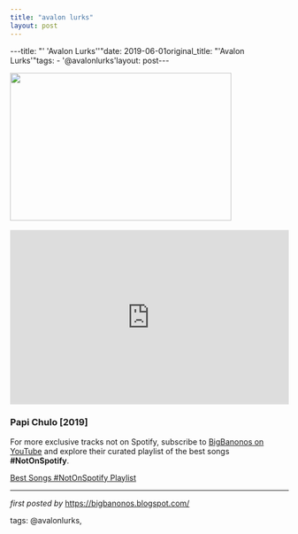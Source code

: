 ```yaml
---
title: "avalon lurks"
layout: post
---
```

---title: "' 'Avalon Lurks''"date: 2019-06-01original_title: "'Avalon Lurks'"tags:  - '@avalonlurks'layout: post---<div class="separator" ><a href="https://images.squarespace-cdn.com/content/v1/56c346b607eaa09d9189a870/1559172859895-ZYSVWD2H7UL08I4ZH9TF/ke17ZwdGBToddI8pDm48kB6N0s8PWtX2k_eW8krg04V7gQa3H78H3Y0txjaiv_0fDoOvxcdMmMKkDsyUqMSsMWxHk725yiiHCCLfrh8O1z5QPOohDIaIeljMHgDF5CVlOqpeNLcJ80NK65_fV7S1URWK2DJDpV27WG7FD5VZsfFVodF6E_6KI51EW1dNf095hdyjf10zfCEVHp52s13p8g/Flaunt+Magazine+-+Avalon+Lurks-2.jpeg" imageanchor="1"><img border="0" src="https://images.squarespace-cdn.com/content/v1/56c346b607eaa09d9189a870/1559172859895-ZYSVWD2H7UL08I4ZH9TF/ke17ZwdGBToddI8pDm48kB6N0s8PWtX2k_eW8krg04V7gQa3H78H3Y0txjaiv_0fDoOvxcdMmMKkDsyUqMSsMWxHk725yiiHCCLfrh8O1z5QPOohDIaIeljMHgDF5CVlOqpeNLcJ80NK65_fV7S1URWK2DJDpV27WG7FD5VZsfFVodF6E_6KI51EW1dNf095hdyjf10zfCEVHp52s13p8g/Flaunt+Magazine+-+Avalon+Lurks-2.jpeg" width="400" height="267" data-original-width="800" data-original-height="534" /></a></div><br /><iframe width="100%" height="315" src="https://www.youtube.com/embed/videoseries?list=PLtuNtuTatqI09qa-7te1jImK3m5VXvPhz" frameborder="0" allow="accelerometer; autoplay; encrypted-media; gyroscope; picture-in-picture" allowfullscreen></iframe><br /><h3>Papi Chulo [2019]</h3><!--Subscribe and Playlist Links--><div>    <p>For more exclusive tracks not on Spotify, subscribe to <a href="https://www.youtube.com/@BigBanonos" target="_blank">BigBanonos on YouTube</a> and explore their curated playlist of the best songs <strong>#NotOnSpotify</strong>.</p>    <p><a href="https://www.youtube.com/playlist?list=PLtuNtuTatqI0kFahUCbtbfenC_ET5O_tr" target="_blank">Best Songs #NotOnSpotify Playlist<br /></a></p></div><hr /><p><em>first posted by</em> <a href="https://bigbanonos.blogspot.com/" rel="noopener" target="_new">https://bigbanonos.blogspot.com/</a></p><p>tags: @avalonlurks,</p>